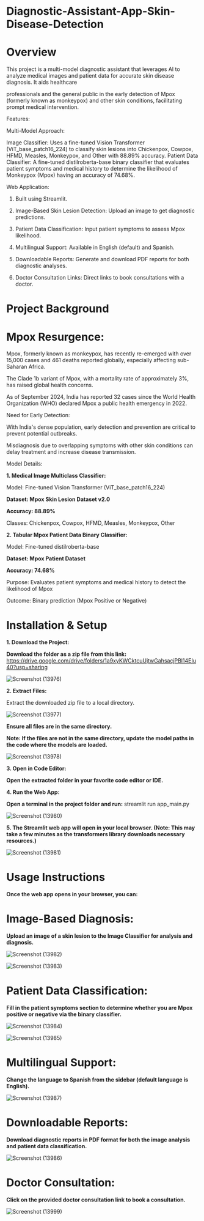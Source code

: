 # Diagnostic-Assistant-App-Skin-Disease-Detection

# Overview

This project is a multi-model diagnostic assistant that leverages AI to analyze medical images and patient data for accurate skin disease diagnosis. It aids healthcare 

professionals and the general public in the early detection of Mpox (formerly known as monkeypox) and other skin conditions, facilitating prompt medical intervention.

Features:

Multi-Model Approach:

Image Classifier: Uses a fine-tuned Vision Transformer (ViT_base_patch16_224) to classify skin lesions into Chickenpox, Cowpox, HFMD, Measles, Monkeypox, and Other with 88.89% accuracy.
Patient Data Classifier: A fine-tuned distilroberta-base binary classifier that evaluates patient symptoms and medical history to determine the likelihood of Monkeypox (Mpox) having an accuracy of 74.68%.

Web Application:


1. Built using Streamlit.
   
2. Image-Based Skin Lesion Detection: Upload an image to get diagnostic predictions.
   
3. Patient Data Classification: Input patient symptoms to assess Mpox likelihood.
   
4. Multilingual Support: Available in English (default) and Spanish.
   
5. Downloadable Reports: Generate and download PDF reports for both diagnostic analyses.

6. Doctor Consultation Links: Direct links to book consultations with a doctor.

   
# Project Background

# Mpox Resurgence:

Mpox, formerly known as monkeypox, has recently re-emerged with over 15,000 cases and 461 deaths reported globally, especially affecting sub-Saharan Africa.

The Clade 1b variant of Mpox, with a mortality rate of approximately 3%, has raised global health concerns.

As of September 2024, India has reported 32 cases since the World Health Organization (WHO) declared Mpox a public health emergency in 2022.

Need for Early Detection:

With India's dense population, early detection and prevention are critical to prevent potential outbreaks.

Misdiagnosis due to overlapping symptoms with other skin conditions can delay treatment and increase disease transmission.

Model Details:

**1. Medical Image Multiclass Classifier:**

Model: Fine-tuned Vision Transformer (ViT_base_patch16_224)

**Dataset: Mpox Skin Lesion Dataset v2.0**

**Accuracy: 88.89%**

Classes: Chickenpox, Cowpox, HFMD, Measles, Monkeypox, Other

**2. Tabular Mpox Patient Data Binary Classifier:**

Model: Fine-tuned distilroberta-base

**Dataset: Mpox Patient Dataset**

**Accuracy: 74.68%**

Purpose: Evaluates patient symptoms and medical history to detect the likelihood of Mpox

Outcome: Binary prediction (Mpox Positive or Negative)


# Installation & Setup

**1. Download the Project:**

**Download the folder as a zip file from this link:** https://drive.google.com/drive/folders/1a9xyKWCktcuUjtwGahsacjPBl14EIu40?usp=sharing



![Screenshot (13976)](https://github.com/user-attachments/assets/a586620d-69de-40e8-9a29-c4f4f3a1c514)



**2. Extract Files:**

Extract the downloaded zip file to a local directory.



![Screenshot (13977)](https://github.com/user-attachments/assets/a9760cf9-f91c-4b4e-aead-972834a68732)



**Ensure all files are in the same directory.**

**Note: If the files are not in the same directory, update the model paths in the code where the models are loaded.**



![Screenshot (13978)](https://github.com/user-attachments/assets/33438850-9760-4c4e-938c-7f7610b36cca)



**3. Open in Code Editor:**

**Open the extracted folder in your favorite code editor or IDE.**


**4. Run the Web App:**

**Open a terminal in the project folder and run:** streamlit run app_main.py



![Screenshot (13980)](https://github.com/user-attachments/assets/87ad84a5-44dc-45c1-ac23-1d69ac0fbec8)



**5. The Streamlit web app will open in your local browser. (Note: This may take a few minutes as the transformers library downloads necessary resources.)**



![Screenshot (13981)](https://github.com/user-attachments/assets/cce6bb7a-0e65-4a67-9120-88c92907a4e7)



# Usage Instructions

**Once the web app opens in your browser, you can:**


# Image-Based Diagnosis:

**Upload an image of a skin lesion to the Image Classifier for analysis and diagnosis.**



![Screenshot (13982)](https://github.com/user-attachments/assets/dc3dde8a-8155-4989-8edf-c7c871aa0ae7)



![Screenshot (13983)](https://github.com/user-attachments/assets/0c9ccf1d-a9c6-4278-99ab-226dd830f64d)




# Patient Data Classification:

**Fill in the patient symptoms section to determine whether you are Mpox positive or negative via the binary classifier.**



![Screenshot (13984)](https://github.com/user-attachments/assets/86141fea-2f4b-4fc6-8902-751e7c276119)



![Screenshot (13985)](https://github.com/user-attachments/assets/c267bf7d-551c-4453-a2ee-71a5998ec7bd)



# Multilingual Support:

**Change the language to Spanish from the sidebar (default language is English).**



![Screenshot (13987)](https://github.com/user-attachments/assets/81cf0570-c258-4986-9669-c59cb0478a4b)


# Downloadable Reports:

**Download diagnostic reports in PDF format for both the image analysis and patient data classification.**



![Screenshot (13986)](https://github.com/user-attachments/assets/49080ca7-ec39-4f01-ae74-fa1be7d1e922)


# Doctor Consultation:

**Click on the provided doctor consultation link to book a consultation.**



![Screenshot (13999)](https://github.com/user-attachments/assets/bc18c1df-0da7-4c88-a57e-459faf899e7c)

